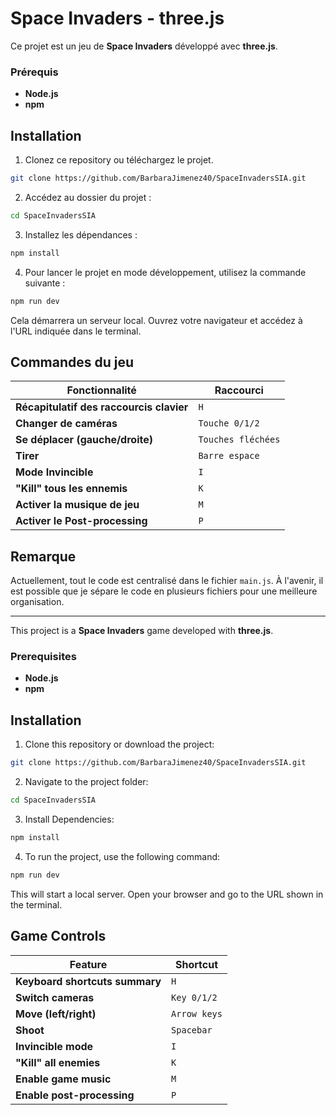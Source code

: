 # Space Invaders - three.js

Ce projet est un jeu de **Space Invaders** développé avec **three.js**.

### Prérequis

- **Node.js** 
- **npm** 

## Installation

1. Clonez ce repository ou téléchargez le projet.
```bash
git clone https://github.com/BarbaraJimenez40/SpaceInvadersSIA.git
```

2. Accédez au dossier du projet :
```bash
cd SpaceInvadersSIA
```

3. Installez les dépendances :
```bash
npm install 
```
4. Pour lancer le projet en mode développement, utilisez la commande suivante :
```bash
npm run dev
```
Cela démarrera un serveur local. Ouvrez votre navigateur et accédez à l'URL indiquée dans le terminal.

## Commandes du jeu

| Fonctionnalité                            | Raccourci         |
|-------------------------------------------|-------------------|
| **Récapitulatif des raccourcis clavier**  | `H`               |
| **Changer de caméras**                    | `Touche 0/1/2`    |
| **Se déplacer (gauche/droite)**           | `Touches fléchées`|
| **Tirer**                                 | `Barre espace`    |
| **Mode Invincible**                       | `I`               |
| **"Kill" tous les ennemis**               | `K`               |
| **Activer la musique de jeu**             | `M`               |
| **Activer le Post-processing**            | `P`               |

## Remarque

Actuellement, tout le code est centralisé dans le fichier `main.js`. À l'avenir, il est possible que je sépare le code en plusieurs fichiers pour une meilleure organisation.

-----------------------------------------------------------------

This project is a **Space Invaders** game developed with **three.js**.

### Prerequisites

- **Node.js** 
- **npm** 

## Installation

1. Clone this repository or download the project:
```bash
git clone https://github.com/BarbaraJimenez40/SpaceInvadersSIA.git
```
2. Navigate to the project folder:
```bash
cd SpaceInvadersSIA
```
3. Install Dependencies:
```bash
npm install 
```
4. To run the project, use the following command:
```bash
npm run dev
```
This will start a local server. Open your browser and go to the URL shown in the terminal.

## Game Controls

| Feature                                  | Shortcut          |
|------------------------------------------|-------------------|
| **Keyboard shortcuts summary**           | `H`               |
| **Switch cameras**                       | `Key 0/1/2`       |
| **Move (left/right)**                    | `Arrow keys`      |
| **Shoot**                                | `Spacebar`        |
| **Invincible mode**                      | `I`               |
| **"Kill" all enemies**                   | `K`               |
| **Enable game music**                    | `M`               |
| **Enable post-processing**               | `P`               |


